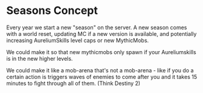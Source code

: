 # Seasons Concept

Every year we start a new "season" on the server. A new season comes with a world reset, updating MC if a new version is available, and potentially increasing AureliumSkills level caps or new MythicMobs.

We could make it so that new mythicmobs only spawn if your Aureliumskills is in the new higher levels.
  
We could make it like a mob-arena that's not a mob-arena - like if you do a certain action is triggers waves of enemies to come after you and it takes 15 minutes to fight through all of them. (Think Destiny 2)
